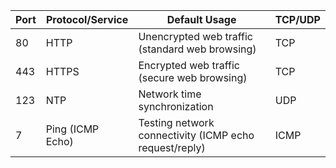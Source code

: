 
| **Port** | **Protocol/Service**  | **Default Usage**                                     | **TCP/UDP** |
|----------|-----------------------|------------------------------------------------------|-------------|
| 80       | HTTP                  | Unencrypted web traffic (standard web browsing)      | TCP         |
| 443      | HTTPS                 | Encrypted web traffic (secure web browsing)          | TCP         |
| 123      | NTP                   | Network time synchronization                         | UDP         |
| 7        | Ping (ICMP Echo)      | Testing network connectivity (ICMP echo request/reply)| ICMP        |

